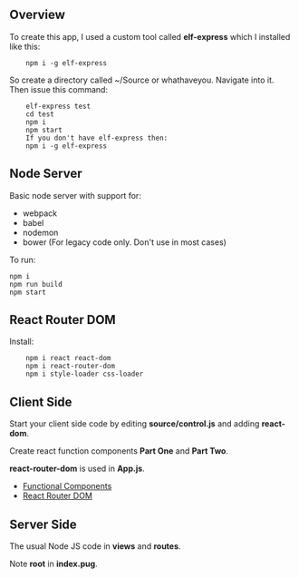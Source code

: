 ## Overview

To create this app, I used a custom tool called **elf-express** which I installed like this:

        npm i -g elf-express


So create a directory called ~/Source or whathaveyou. Navigate into it. Then issue this command:

        elf-express test
        cd test
        npm i
        npm start
        If you don't have elf-express then:
        npm i -g elf-express        
         
## Node Server

Basic node server with support for:

- webpack
- babel
- nodemon
- bower (For legacy code only. Don't use in most cases)

To run:

    npm i
    npm run build
    npm start

## React Router DOM

Install:

        npm i react react-dom
        npm i react-router-dom
        npm i style-loader css-loader

## Client Side

Start your client side code by editing **source/control.js** and adding **react-dom**.

Create react function components **Part One** and **Part Two**.

**react-router-dom** is used in **App.js**.

- [Functional Components](https://reactjs.org/docs/components-and-props.html)
- [React Router DOM](https://reacttraining.com/react-router/web/guides/quick-start)

## Server Side

The usual Node JS code in **views** and **routes**.

Note **root** in **index.pug**.

